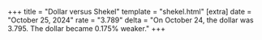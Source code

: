 +++
title = "Dollar versus Shekel"
template = "shekel.html"
[extra]
date = "October 25, 2024"
rate = "3.789"
delta = "On October 24, the dollar was 3.795. The dollar became 0.175% weaker."
+++
